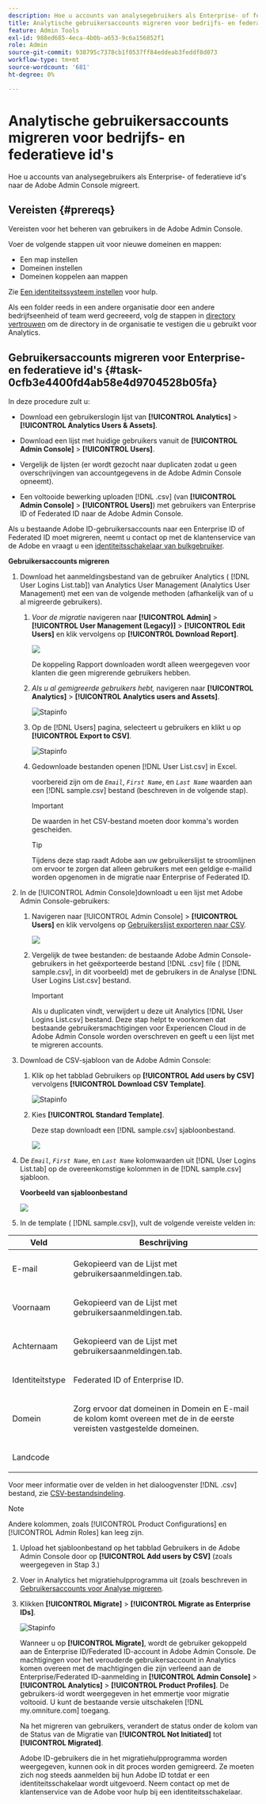 ```yaml
---
description: Hoe u accounts van analysegebruikers als Enterprise- of federatieve id's naar de Adobe Admin Console migreert.
title: Analytische gebruikersaccounts migreren voor bedrijfs- en federatieve id's
feature: Admin Tools
exl-id: 988ed685-4eca-4b0b-a653-9c6a156852f1
role: Admin
source-git-commit: 938795c7378cb1f0537ff84eddeab3feddf8d073
workflow-type: tm+mt
source-wordcount: '681'
ht-degree: 0%

---
```


# Analytische gebruikersaccounts migreren voor bedrijfs- en federatieve id&#39;s

Hoe u accounts van analysegebruikers als Enterprise- of federatieve id&#39;s naar de Adobe Admin Console migreert.

## Vereisten {#prereqs}

Vereisten voor het beheren van gebruikers in de Adobe Admin Console.

Voer de volgende stappen uit voor nieuwe domeinen en mappen:

* Een map instellen
* Domeinen instellen
* Domeinen koppelen aan mappen

Zie [Een identiteitssysteem instellen](https://helpx.adobe.com/nl/enterprise/using/set-up-identity.html) voor hulp.

Als een folder reeds in een andere organisatie door een andere bedrijfseenheid of team werd gecreeerd, volg de stappen in [directory vertrouwen](https://helpx.adobe.com/nl/enterprise/using/set-up-identity.html#Directorytrusting) om de directory in de organisatie te vestigen die u gebruikt voor Analytics.

## Gebruikersaccounts migreren voor Enterprise- en federatieve id&#39;s {#task-0cfb3e4400fd4ab58e4d9704528b05fa}

In deze procedure zult u:

* Download een gebruikerslogin lijst van **[!UICONTROL Analytics]** > **[!UICONTROL Analytics Users & Assets]**.

* Download een lijst met huidige gebruikers vanuit de **[!UICONTROL Admin Console]** > **[!UICONTROL Users]**.

* Vergelijk de lijsten (er wordt gezocht naar duplicaten zodat u geen overschrijvingen van accountgegevens in de Adobe Admin Console opneemt).
* Een voltooide bewerking uploaden [!DNL .csv] (van **[!UICONTROL Admin Console]** > **[!UICONTROL Users]**) met gebruikers van Enterprise ID of Federated ID naar de Adobe Admin Console.

Als u bestaande Adobe ID-gebruikersaccounts naar een Enterprise ID of Federated ID moet migreren, neemt u contact op met de klantenservice van de Adobe en vraagt u een [identiteitsschakelaar van bulkgebruiker](https://helpx.adobe.com/nl/enterprise/using/bulk-operations.html).

**Gebruikersaccounts migreren**

1. Download het aanmeldingsbestand van de gebruiker Analytics ( [!DNL User Logins List.tab]) van Analytics User Management (Analytics User Management) met een van de volgende methoden (afhankelijk van of u al migreerde gebruikers).
   1. *Voor de migratie* navigeren naar **[!UICONTROL Admin]** > **[!UICONTROL User Management (Legacy)]** > **[!UICONTROL Edit Users]** en klik vervolgens op **[!UICONTROL Download Report]**.

      ![](/help/admin/admin/user-management2/user-migration/assets/download-report.png)

      De koppeling Rapport downloaden wordt alleen weergegeven voor klanten die geen migrerende gebruikers hebben.

   1. *Als u al gemigreerde gebruikers hebt,* navigeren naar **[!UICONTROL Analytics]** > **[!UICONTROL Analytics users and Assets]**.

      ![Stapinfo](/help/admin/admin/user-management2/user-migration/assets/admin-analytics-users-assets.png)

   1. Op de [!DNL Users] pagina, selecteert u gebruikers en klikt u op **[!UICONTROL Export to CSV]**.

      ![Stapinfo](/help/admin/admin/user-management2/user-migration/assets/export-csv-migrate.png)

   1. Gedownloade bestanden openen [!DNL User List.csv] in Excel.

      voorbereid zijn om de *`Email`*, *`First Name`*, en *`Last Name`* waarden aan een [!DNL sample.csv] bestand (beschreven in de volgende stap).

      >[!IMPORTANT]
      >
      >De waarden in het CSV-bestand moeten door komma&#39;s worden gescheiden.

      >[!TIP]
      >
      >Tijdens deze stap raadt Adobe aan uw gebruikerslijst te stroomlijnen om ervoor te zorgen dat alleen gebruikers met een geldige e-mailid worden opgenomen in de migratie naar Enterprise of Federated ID.

1. In de [!UICONTROL Admin Console]downloadt u een lijst met Adobe Admin Console-gebruikers:

   1. Navigeren naar [!UICONTROL Admin Console] > **[!UICONTROL Users]** en klik vervolgens op [Gebruikerslijst exporteren naar CSV](https://helpx.adobe.com/nl/enterprise/using/users.html).

      ![](/help/admin/admin/user-management2/user-migration/assets/export-csv.png)

   1. Vergelijk de twee bestanden: de bestaande Adobe Admin Console-gebruikers in het geëxporteerde bestand [!DNL .csv] file ( [!DNL sample.csv], in dit voorbeeld) met de gebruikers in de Analyse [!DNL User Logins List.csv] bestand.

      >[!IMPORTANT]
      >
      >Als u duplicaten vindt, verwijdert u deze uit Analytics [!DNL User Logins List.csv] bestand. Deze stap helpt te voorkomen dat bestaande gebruikersmachtigingen voor Experiencen Cloud in de Adobe Admin Console worden overschreven en geeft u een lijst met te migreren accounts.

1. Download de CSV-sjabloon van de Adobe Admin Console:
   1. Klik op het tabblad Gebruikers op **[!UICONTROL Add users by CSV]** vervolgens **[!UICONTROL Download CSV Template]**.

      ![Stapinfo](/help/admin/admin/user-management2/user-migration/assets/add-users-csv.png)

   1. Kies **[!UICONTROL Standard Template]**.

      Deze stap downloadt een [!DNL sample.csv] sjabloonbestand.

      ![](/help/admin/admin/user-management2/user-migration/assets/download-csv-template.png)

1. De *`Email`*, *`First Name`*, en *`Last Name`* kolomwaarden uit [!DNL User Logins List.tab] op de overeenkomstige kolommen in de [!DNL sample.csv] sjabloon.

   **Voorbeeld van sjabloonbestand**

   ![](/help/admin/admin/user-management2/user-migration/assets/sample.png)

1. In de template ( [!DNL sample.csv]), vult de volgende vereiste velden in:

<table id="table_1B5EEFDB5BD8436EB760BE5FFAB1CF02"> 
 <thead> 
  <tr> 
   <th colname="col1" class="entry"> Veld </th> 
   <th colname="col2" class="entry"> Beschrijving </th> 
  </tr>
 </thead>
 <tbody> 
  <tr> 
   <td colname="col1"> <p>E-mail </p> </td> 
   <td colname="col2"> <p>Gekopieerd van de <span class="filepath"> Lijst met gebruikersaanmeldingen.tab</span>. </p> </td> 
  </tr> 
  <tr> 
   <td colname="col1"> <p>Voornaam </p> </td> 
   <td colname="col2"> <p>Gekopieerd van de <span class="filepath"> Lijst met gebruikersaanmeldingen.tab</span>. </p> </td> 
  </tr> 
  <tr> 
   <td colname="col1"> <p>Achternaam </p> </td> 
   <td colname="col2"> <p>Gekopieerd van de <span class="filepath"> Lijst met gebruikersaanmeldingen.tab</span>. </p> </td> 
  </tr> 
  <tr> 
   <td colname="col1"> <p>Identiteitstype </p> </td> 
   <td colname="col2"> <p><span class="term"> Federated ID</span> of <span class="term"> Enterprise ID</span>. </p> </td> 
  </tr> 
  <tr> 
   <td colname="col1"> <p>Domein </p> </td> 
   <td colname="col2"> <p>Zorg ervoor dat domeinen in <span class="term"> Domein</span> en <span class="term"> E-mail</span> de kolom komt overeen met de in de eerste vereisten vastgestelde domeinen</a>. </p> </td> 
  </tr> 
  <tr> 
   <td colname="col1"> <p>Landcode </p> </td> 
   <td colname="col2"> </td> 
  </tr> 
 </tbody> 
</table>

Voor meer informatie over de velden in het dialoogvenster [!DNL .csv] bestand, zie [CSV-bestandsindeling](https://helpx.adobe.com/nl/enterprise/using/users.html).

>[!NOTE]
>
>Andere kolommen, zoals [!UICONTROL Product Configurations] en [!UICONTROL Admin Roles] kan leeg zijn.

1. Upload het sjabloonbestand op het tabblad Gebruikers in de Adobe Admin Console door op **[!UICONTROL Add users by CSV]** (zoals weergegeven in Stap 3.)
1. Voer in Analytics het migratiehulpprogramma uit (zoals beschreven in [Gebruikersaccounts voor Analyse migreren](/help/admin/admin/user-management2/user-migration/t-migrate-users.md).
1. Klikken **[!UICONTROL Migrate]** > **[!UICONTROL Migrate as Enterprise IDs]**.

   ![Stapinfo](/help/admin/admin/user-management2/user-migration/assets/migrate-as-enterprise.png)

   Wanneer u op **[!UICONTROL Migrate]**, wordt de gebruiker gekoppeld aan de Enterprise ID/Federated ID-account in Adobe Admin Console. De machtigingen voor het verouderde gebruikersaccount in Analytics komen overeen met de machtigingen die zijn verleend aan de Enterprise/Federated ID-aanmelding in **[!UICONTROL Admin Console]** > **[!UICONTROL Analytics]** > **[!UICONTROL Product Profiles]**. De gebruikers-id wordt weergegeven in het emmertje voor migratie voltooid. U kunt de bestaande versie uitschakelen [!DNL my.omniture.com] toegang.

   Na het migreren van gebruikers, verandert de status onder de kolom van de Status van de Migratie van **[!UICONTROL Not Initiated]** tot **[!UICONTROL Migrated]**.

   Adobe ID-gebruikers die in het migratiehulpprogramma worden weergegeven, kunnen ook in dit proces worden gemigreerd. Ze moeten zich nog steeds aanmelden bij hun Adobe ID totdat er een identiteitsschakelaar wordt uitgevoerd. Neem contact op met de klantenservice van de Adobe voor hulp bij een identiteitsschakelaar.
